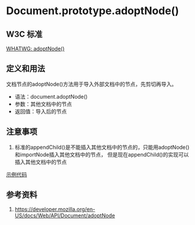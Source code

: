 # Document.prototype.adoptNode()

## W3C 标准
[WHATWG: adoptNode()](https://dom.spec.whatwg.org/#dom-document-adoptnode)

## 定义和用法
文档节点的adoptNode()方法用于导入外部文档中的节点，先剪切再导入。

- 语法：document.adoptNode()
- 参数：其他文档中的节点
- 返回值：导入后的节点

## 注意事项
1. 标准的appendChild()是不能插入其他文档中的节点的，只能用adoptNode()和importNode插入其他文档中的节点，
    但是现在appendChild()的实现可以插入其他文档中的节点

[示例代码](./adoptNode.html)

## 参考资料
1. https://developer.mozilla.org/en-US/docs/Web/API/Document/adoptNode